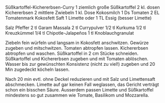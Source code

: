 Süßkartoffel-Kichererbsen-Curry
1 ziemlich große Süßkartoffel
2 kl. dosen Kichererbsen
2 mittlere Zwiebeln
1 kl. Dose Kokosmilch
1 Ds Tomaten
2 EL Tomatenmark
Kokosfett 
Saft 1 Limette oder 1 TL Essig (besser Limette)


Salz
Pfeffer
2 tl Garam Massala
2 tl Currypulver
1/2 tl Kurkuma
1/2 tl Kreuzkümmel
1/4 tl Chipotle-Jalapeños 
1 tl Knoblauchgranulat


Ziebeln fein würfeln und langsam in Kokosfett anschwitzen. Gewürze zugeben und mitschwitzen. Tomaten abtropfen lassen. Kichererbsen abtropfen und waschen.
Süßkartoffel in 2 cm Stücke schneiden.
Süßkartoffel und Kichererbsen  zugeben und mit Tomaten ablöschen. 
Wasser bis zur gewünschten Konsistenz (nicht zu viel!) zugeben und 20 Min zugedeckt köcheln lassen.

Nach 20 min evtl. ohne Deckel reduzieren und mit Salz und Limettensaft abschmecken.
Limette auf gar keinen Fall weglassen, das Gericht verträgt schon ein bisschen Säure.
Ausserdem passen Limette und Süßkartoffel mindestens so gut zusammen wie Tomate, Basilikom und Mozzarella.
